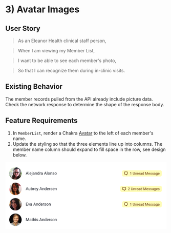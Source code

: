 # 3) Avatar Images

## User Story

> As an Eleanor Health clinical staff person,
 
> When I am viewing my Member List,
 
> I want to be able to see each member's photo,

> So that I can recognize them during in-clinic visits.

## Existing Behavior

The member records pulled from the API already include picture data. Check the network response to determine the shape of the response body.

## Feature Requirements

1. In `MemberList`, render a Chakra [Avatar](https://chakra-ui.com/docs/media-and-icons/avatar) to the left of each member's name.
2. Update the styling so that the three elements line up into columns. The member name column should expand to fill space in the row, see design below.

![Member List](./memberList.png)